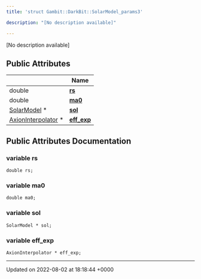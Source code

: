 ```yaml
---
title: 'struct Gambit::DarkBit::SolarModel_params3'

description: "[No description available]"

---
```









[No description available]

## Public Attributes

|                | Name           |
| -------------- | -------------- |
| double | **[rs](/documentation/code/darkbit_development/classes/structgambit_1_1darkbit_1_1solarmodel__params3/#variable-rs)**  |
| double | **[ma0](/documentation/code/darkbit_development/classes/structgambit_1_1darkbit_1_1solarmodel__params3/#variable-ma0)**  |
| [SolarModel](/documentation/code/darkbit_development/classes/classgambit_1_1darkbit_1_1solarmodel/) * | **[sol](/documentation/code/darkbit_development/classes/structgambit_1_1darkbit_1_1solarmodel__params3/#variable-sol)**  |
| [AxionInterpolator](/documentation/code/darkbit_development/classes/classgambit_1_1darkbit_1_1axioninterpolator/) * | **[eff_exp](/documentation/code/darkbit_development/classes/structgambit_1_1darkbit_1_1solarmodel__params3/#variable-eff-exp)**  |

## Public Attributes Documentation

### variable rs

```
double rs;
```


### variable ma0

```
double ma0;
```


### variable sol

```
SolarModel * sol;
```


### variable eff_exp

```
AxionInterpolator * eff_exp;
```


-------------------------------

Updated on 2022-08-02 at 18:18:44 +0000